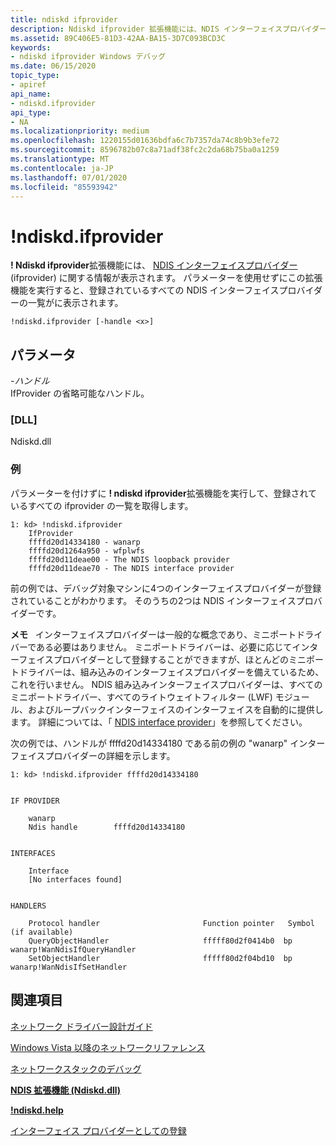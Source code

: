 ```yaml
---
title: ndiskd ifprovider
description: Ndiskd ifprovider 拡張機能には、NDIS インターフェイスプロバイダー (IfProvider) に関する情報が表示されます。
ms.assetid: 89C406E5-81D3-42AA-BA15-3D7C093BCD3C
keywords:
- ndiskd ifprovider Windows デバッグ
ms.date: 06/15/2020
topic_type:
- apiref
api_name:
- ndiskd.ifprovider
api_type:
- NA
ms.localizationpriority: medium
ms.openlocfilehash: 1220155d01636bdfa6c7b7357da74c8b9b3efe72
ms.sourcegitcommit: 8596782b07c8a71adf38fc2c2da68b75ba0a1259
ms.translationtype: MT
ms.contentlocale: ja-JP
ms.lasthandoff: 07/01/2020
ms.locfileid: "85593942"
---
```

# <a name="ndiskdifprovider"></a>!ndiskd.ifprovider

**! Ndiskd ifprovider**拡張機能には、 [NDIS インターフェイスプロバイダー](https://docs.microsoft.com/windows-hardware/drivers/network/registering-as-an-interface-provider) (ifprovider) に関する情報が表示されます。 パラメーターを使用せずにこの拡張機能を実行すると、登録されているすべての NDIS インターフェイスプロバイダーの一覧がに表示されます。

```console
!ndiskd.ifprovider [-handle <x>]
```

## <a name="span-idparametersspanspan-idparametersspanspan-idparametersspanparameters"></a><span id="Parameters"></span><span id="parameters"></span><span id="PARAMETERS"></span>パラメータ

<span id="_______-handle______"></span><span id="_______-HANDLE______"></span>*-ハンドル*   
IfProvider の省略可能なハンドル。

### <a name="dll"></a>[DLL]

Ndiskd.dll

### <a name="examples"></a>例

パラメーターを付けずに **! ndiskd ifprovider**拡張機能を実行して、登録されているすべての ifprovider の一覧を取得します。

```console
1: kd> !ndiskd.ifprovider
    IfProvider                                                                  
    ffffd20d14334180 - wanarp
    ffffd20d1264a950 - wfplwfs
    ffffd20d11deae00 - The NDIS loopback provider
    ffffd20d11deae70 - The NDIS interface provider
```

前の例では、デバッグ対象マシンに4つのインターフェイスプロバイダーが登録されていることがわかります。 そのうちの2つは NDIS インターフェイスプロバイダーです。

**メモ**   インターフェイスプロバイダーは一般的な概念であり、ミニポートドライバーである必要はありません。 ミニポートドライバーは、必要に応じてインターフェイスプロバイダーとして登録することができますが、ほとんどのミニポートドライバーは、組み込みのインターフェイスプロバイダーを備えているため、これを行いません。 NDIS 組み込みインターフェイスプロバイダーは、すべてのミニポートドライバー、すべてのライトウェイトフィルター (LWF) モジュール、およびループバックインターフェイスのインターフェイスを自動的に提供します。 詳細については、「 [NDIS interface provider](https://docs.microsoft.com/windows-hardware/drivers/network/registering-as-an-interface-provider)」を参照してください。

次の例では、ハンドルが ffffd20d14334180 である前の例の "wanarp" インターフェイスプロバイダーの詳細を示します。

```console
1: kd> !ndiskd.ifprovider ffffd20d14334180


IF PROVIDER

    wanarp
    Ndis handle        ffffd20d14334180


INTERFACES

    Interface                                                                   
    [No interfaces found]


HANDLERS

    Protocol handler                       Function pointer   Symbol (if available)
    QueryObjectHandler                     fffff80d2f0414b0  bp wanarp!WanNdisIfQueryHandler
    SetObjectHandler                       fffff80d2f04bd10  bp wanarp!WanNdisIfSetHandler
```

## <a name="see-also"></a>関連項目

[ネットワーク ドライバー設計ガイド](https://docs.microsoft.com/windows-hardware/drivers/network/index)

[Windows Vista 以降のネットワークリファレンス](https://docs.microsoft.com/windows-hardware/drivers/ddi/_netvista/)

[ネットワークスタックのデバッグ](https://channel9.msdn.com/Shows/Defrag-Tools/Defrag-Tools-175-Debugging-the-Network-Stack)

[**NDIS 拡張機能 (Ndiskd.dll)**](ndis-extensions--ndiskd-dll-.md)

[**!ndiskd.help**](-ndiskd-help.md)

[インターフェイス プロバイダーとしての登録](https://docs.microsoft.com/windows-hardware/drivers/network/registering-as-an-interface-provider)
